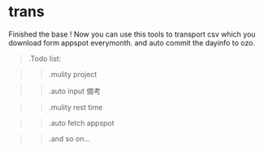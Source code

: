 # trans

Finished the base ! Now you can use this tools to transport csv which you download form appspot everymonth.
and auto commit the dayinfo to ozo.


> .Todo list:

>> .mulity project 

>> .auto input 備考

>> .mulity rest time

>> .auto fetch appspot

>> .and so on...
